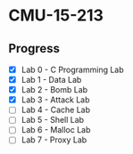 # CMU-15-213

## Progress

- [x] Lab 0 - C Programming Lab
- [x] Lab 1 - Data Lab
- [x] Lab 2 - Bomb Lab
- [X] Lab 3 - Attack Lab
- [ ] Lab 4 - Cache Lab
- [ ] Lab 5 - Shell Lab
- [ ] Lab 6 - Malloc Lab
- [ ] Lab 7 - Proxy Lab

